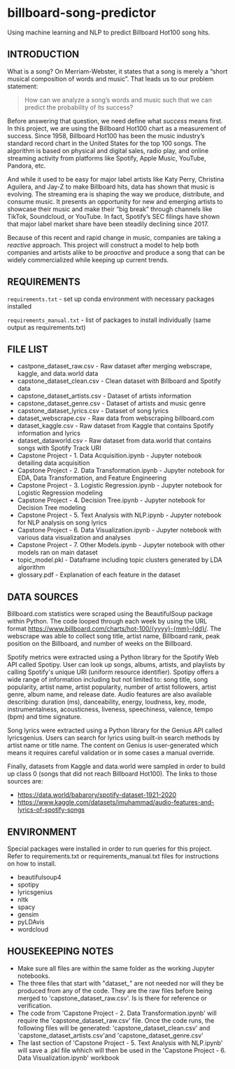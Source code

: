 # billboard-song-predictor
Using machine learning and NLP to predict Billboard Hot100 song hits.

INTRODUCTION
---------------
What is a song? On Merriam-Webster, it states that a song is merely a “short musical composition of words and music”. That leads us to our problem statement:

>How can we analyze a song’s words and music such that we can predict the probability of its success?

Before answering that question, we need define what *success* means first. In this project, we are using the Billboard Hot100 chart as a measurement of success. Since 1958, Billboard Hot100 has been the music industry’s standard record chart in the United States for the top 100 songs. The algorithm is based on physical and digital sales, radio play, and online streaming activity from platforms like Spotify, Apple Music, YouTube, Pandora, etc. 

And while it used to be easy for major label artists like Katy Perry, Christina Aguilera, and Jay-Z to make Billboard hits, data has shown that music is evolving. The streaming era is shaping the way we produce, distribute, and consume music. It presents an opportunity for new and emerging artists to showcase their music and make their “big break” through channels like TikTok, Soundcloud, or YouTube. In fact, Spotify’s SEC filings have shown that major label market share have been steadily declining since 2017.

Because of this recent and rapid change in music, companies are taking a *reactive* approach. This project will construct a model to help both companies and artists alike to be *proactive* and produce a song that can be widely commercialized while keeping up current trends.



REQUIREMENTS
---------------
`requirements.txt` - set up conda environment with necessary packages installed

`requirements_manual.txt` - list of packages to install individually (same output as requirements.txt)


FILE LIST
---------------
- castpone_dataset_raw.csv - Raw dataset after merging webscrape, kaggle, and data.world data
- capstone_dataset_clean.csv - Clean dataset with Billboard and Spotify data
- capstone_dataset_artists.csv - Dataset of artists information
- capstone_dataset_genre.csv - Dataset of artists and music genre
- capstone_dataset_lyrics.csv - Dataset of song lyrics
- dataset_webscrape.csv - Raw data from webscraping billboard.com
- dataset_kaggle.csv - Raw dataset from Kaggle that contains Spotify information and lyrics
- dataset_dataworld.csv - Raw dataset from data.world that contains songs with Spotify Track URI
- Capstone Project - 1. Data Acquisition.ipynb - Jupyter notebook detailing data acquisition
- Capstone Project - 2. Data Transformation.ipynb - Jupyter notebook for EDA, Data Transformation, and Feature Engineering
- Capstone Project - 3. Logistic Regression.ipynb - Jupyter notebook for Logistic Regression modeling
- Capstone Project - 4. Decision Tree.ipynb - Jupyter notebook for Decision Tree modeling
- Capstone Project - 5. Text Analysis with NLP.ipynb - Jupyter notebook for NLP analysis on song lyrics
- Capstone Project - 6. Data Visualization.ipynb - Jupyter notebook with various data visualization and analyses
- Capstone Project - 7. Other Models.ipynb - Jupyter notebook with other models ran on main dataset
- topic_model.pkl - Dataframe including topic clusters generated by LDA algorithm
- glossary.pdf - Explanation of each feature in the dataset


DATA SOURCES
---------------
Billboard.com statistics were scraped using the BeautifulSoup package within Python. The code looped through each week by using the URL format https://www.billboard.com/charts/hot-100/{yyyy}-{mm}-{dd}/. The webscrape was able to collect song title, artist name, Billboard rank, peak position on the Billboard, and number of weeks on the Billboard.

Spotify metrics were extracted using a Python library for the Spotify Web API called Spotipy. User can look up songs, albums, artists, and playlists by calling Spotify's unique URI (uniform resource identifier). Spotipy offers a wide range of information including but not limited to: song title, song popularity, artist name, artist popularity, number of artist followers, artist genre, album name, and release date. Audio features are also available describing: duration (ms), danceability, energy, loudness, key, mode, instrumentalness, acousticness, liveness, speechiness, valence, tempo (bpm) and time signature.

Song lyrics were extracted using a Python library for the Genius API called lyricsgenius. Users can search for lyrics using built-in search methods by artist name or title name. The content on Genius is user-generated which means it requires careful validation or in some cases a manual override.

Finally, datasets from Kaggle and data.world were sampled in order to build up class 0 (songs that did not reach Billboard Hot100). The links to those sources are:
- https://data.world/babarory/spotify-dataset-1921-2020
- https://www.kaggle.com/datasets/imuhammad/audio-features-and-lyrics-of-spotify-songs


ENVIRONMENT
---------------
Special packages were installed in order to run queries for this project. Refer to requirements.txt or requirements_manual.txt files for instructions on how to install.

- beautifulsoup4
- spotipy
- lyricsgenius
- nltk
- spacy
- gensim
- pyLDAvis
- wordcloud


HOUSEKEEPING NOTES
---------------
- Make sure all files are within the same folder as the working Jupyter notebooks.
- The three files that start with "dataset_" are not needed nor will they be produced from any of the code. They are the raw files before being merged to 'capstone_dataset_raw.csv'. Is is there for reference or verification.
- The code from 'Capstone Project - 2. Data Transformation.ipynb' will require the 'capstone_dataset_raw.csv' file. Once the code runs, the following files will be generated: 'capstone_dataset_clean.csv' and 'capstone_dataset_artists.csv'and 'capstone_dataset_genre.csv'
- The last section of 'Capstone Project - 5. Text Analysis with NLP.ipynb' will save a .pkl file whhich will then be used in the 'Capstone Project - 6. Data Visualization.ipynb' workbook
